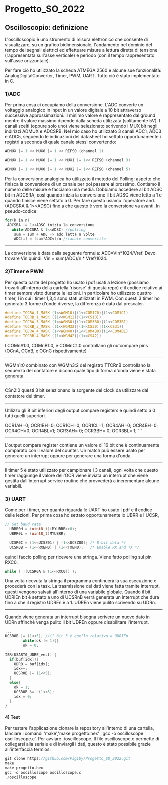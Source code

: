 # Progetto_SO_2022
## Oscilloscopio: definizione
L'oscilloscopio è uno strumento di misura elettronico che consente di visualizzare, su un grafico bidimensionale, l'andamento nel dominio del tempo dei segnali elettrici ed effettuare misure a lettura diretta di tensione (rappresentata sull'asse verticale) e periodo (con il tempo rappresentato sull'asse orizzontale).


Per fare ciò ho utilizzato la scheda ATMEGA 2560 e alcune sue funzionalità: AnalogDigitalConverter, Timer, PWM, UART. Tutto ciò è stato implementato in C.

### 1)ADC
Per prima cosa ci occupiamo della conversione. L'ADC converte un voltaggio analogico in input in un valore digitale a 10 bit attraverso successive approssimazioni. Il minimo valore è rappresentato dal ground mentre il valore massimo dipende dalla scheda utilizzata (solitamente 5V). I canali scelti (oppure solo uno) viene selezionato scrivendo i MUX bit negli indirizzi ADMUX e ADCSRB. Nel mio caso ho utilizzato 3 canali ADC1, ADC3 e ADC5, seguendo le indicazioni del datasheet ho settato opportunamente i registri a seconda di quale canale stessi convertendo:
```C
ADMUX |= 1 << MUX0 |= 1 << REFS0 (channel 1)

ADMUX |= 1 << MUX0 |= 1 << MUX1 |= 1<< REFS0 (channel 3)

ADMUX |= 1 << MUX0 |= 1 << MUX2 |= 1<< REFS0 (channel 5)
```


Per la conversione analogica ho utilizzato il metodo del Polling: aspetto che finisca la conversione di un canale per poi passare al prossimo.
Contiamo il numero delle misure e facciamo una media.
Dobbiamo accedere al bit ADSC bit in ADCSRA, così quando inizia la conversione il bit ADSC viene letto a 1 e quando finisce viene settato a 0. Per fare questo usiamo l'operatore and. 
(ADCSRA & 1<<ADSC) fino a che questo è vero la conversione va avanti.
In pseudo-codice:
```C
for(k in n)
 ADCSRA |= 1<<ADSC inizia la conversione
   while(ADCSRA & 1<<ADSC) //polling
    sum = sum + ADC -> adc letta n volte
    ADC[i] = (sum*ADCv)/n //canale convertito
```


***
 La conversione è data dalla seguente formula: ADC=Vin*1024/Vref. Devo trovare Vin quindi: Vin = sum(ADC)/n * Vref/1024.
  
### 2)Timer e PWM
Per questa parte del progetto ho usato i pdf usati a lezione (possiamo trovarli all'interno della cartella 'risorse' di questa repo) e il codice relativo ai timer sempre visto durante le lezioni. In particolare ho utilizzato quattro timer, I in cui i timer 1,3,4 sono stati utilizzati in PWM. Con questi 3 timer ho generato 3 forme d'onde diverse, la differenza è data dal prescaler.
```C
#define TCCRA_1_MASK (1<<WGM10)|(1<<COM1C0)|(1<<COM1C1) 
#define TCCRB_1_MASK ((1<<WGM12)|(1<<CS10)) 
#define TCCRA_3_MASK (1<<WGM30)|(1<<COM3B0)|(1<<COM3B1)
#define TCCRB_3_MASK ((1<<WGM32)|(1<<CS30)|(1<<CS31))
#define TCCRA_4_MASK (1<<WGM40)|(1<<COM4B0)|(1<<COM4B1)
#define TCCRB_4_MASK ((1<<WGM42)|(1<<CS42))
```
I COMnA1:0, COMnB1:0, e COMnC1:0 controllano gli outcompare pins (OCnA, OCnB, e OCnC rispettivamente)
***
WGMn1:0 combinato con WGMn3:2 del registro TTCRnB controllano la sequenza del contatore e dicono quale tipo di forma d'onda viene è stata generata.
***
CSn2:0 questi 3 bit selezionano la sorgente del clock da utilizzare dal contatore del timer.
***
Utilizzo gli 8 bit inferiori degli output compare registers e quindi setto a 0 tutti quelli superiori.

OCR1AH=0;
    OCR1BH=0;
    OCR1CH=0;
    OCR1CL=1;
    OCR4AH=0;
    OCR4BH=0;
    OCR4CH=0;
    OCR4BL=1;
    OCR3AH= 0;
    OCR3BH= 0;
    OCR3BL= 1;
    ```
***
L'output compare register contiene un valore di 16 bit che è continuamente comparato con il valore del counter. Un match può essere usato per generare un interrupt oppure per generare una forma d'onda.
***
Il timer 5 è stato utilizzato per campionare i 3 canali, ogni volta che questo timer raggiunge il valore dell'OCR viene inviata un interrupt che viene gestita dall'interrupt service routine che provvederà a incrementare alcune variabili.

### 3) UART
Come per i timer, per quanto riguarda le UART ho usato i pdf e il codice delle lezioni. Per prima cosa ho settato opportunamente lo UBRR e l'UCSR,
```C
// Set baud rate
  UBRR0H = (uint8_t)(MYUBRR>>8);
  UBRR0L = (uint8_t)MYUBRR;

  UCSR0C = (1<<UCSZ01) | (1<<UCSZ00); /* 8-bit data */ 
  UCSR0B = (1<<RXEN0) | (1<<TXEN0);   /* Enable RX and TX */  

```
quindi faccio polling per ricevere una stringa. Viene fatto polling sul pin RXC0.
```C
while ( !(UCSR0A & (1<<RXC0)) );
```
Una volta ricevuta la stringa il programma continuerà la sua esecuzione e procederà con la task.
La trasmissione dei dati viene fatta tramite interrupt, questi vengono salvati all'interno di una variabile globale.
Quando il bit UDRIEn bit è settato a uno di UCSRnB verrà generata un interrupt che dura fino a che il registro UDREn è a 1.
UDREn viene pulito scrivendo su UDRn.
***
Quando viene generata un interrupt bisogna scrivere un nuovo dato in UDRn affinchè venga pulito il bit UDREn oppure disabilitare l'interrupt.
```C
...
UCSR0B |= (1<<5); //il bit 5 è quello relativo a UDRIEn
        while(ok != 1){}
        ok = 0;
...
ISR(USART0_UDRE_vect) {
  if(buf[idx]){
    UDR0 = buf[idx];
    idx++;
    UCSR0B |= (1<<5);
  }
  else{
    ok = 1;
    UCSR0B &= ~(1<<5);
    idx = 0;
  }
}        
```
#### 4) Test
Per testare l'applicazione clonare la repository all'interno di una cartella, lanciare i comandi 'make','make progetto.hex' ,'gcc -o oscilloscope oscilloscope.c'. Per avviare ./oscilloscope.
Il file oscilloscope.c permette di collegarsi alla seriale e di inviargli i dati, questo è stato possibile grazie all'interfaccia termios.
```C
git clone https://github.com/Pigiby/Progetto_SO_2022.git
make
make progetto.hex
gcc -o oscilloscope oscilloscope.c
./oscilloscope
```
